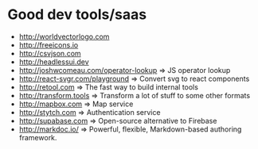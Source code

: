 # Good dev tools/saas

- http://worldvectorlogo.com
- http://freeicons.io
- http://csvjson.com
- http://headlessui.dev
- http://joshwcomeau.com/operator-lookup => JS operator lookup
- http://react-svgr.com/playground => Convert svg to react components
- http://retool.com => The fast way to build internal tools
- http://transform.tools => Transform a lot of stuff to some other formats
- http://mapbox.com => Map service
- http://stytch.com => Authentication service
- http://supabase.com => Open-source alternative to Firebase
- http://markdoc.io/ => Powerful, flexible, Markdown-based authoring framework.
